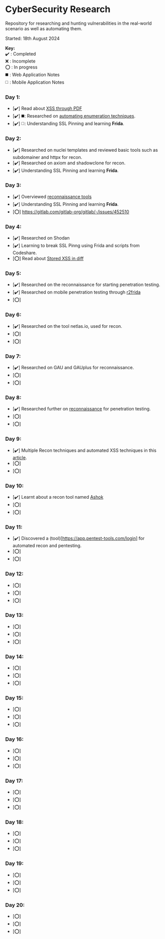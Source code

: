 # CyberSecurity Research
Repository for researching and hunting vulnerabilities in the real-world scenario as well as automating them. 

Started: 18th August 2024

**Key:**  
   ✔️ : Completed  
   ❌ : Incomplete  
   ⭕ : In progress  
   ◼️ : Web Application Notes  
   ◻️ : Mobile Application Notes  
### Day 1:
- [✔️] Read about [XSS through PDF](https://gitlab.com/gitlab-org/gitlab/-/issues/462748)
- [✔️] ◼️: Researched on [automating enumeration techniques](https://labs.detectify.com/ethical-hacking/hakluke-creating-the-perfect-bug-bounty-automation/).
- [✔️] ◻️: Understanding SSL Pinning and learning **Frida**.
### Day 2:
- [✔️] Researched on nuclei templates and reviewed basic tools such as subdomainer and httpx for recon.
- [✔️] Researched on axiom and shadowclone for recon.
- [✔️] Understanding SSL Pinning and learning **Frida**.
### Day 3:
- [✔️] Overviewed [reconnaissance tools](https://infosecwriteups.com/top-recon-tools-for-bug-bounty-hunters-fa655b8caf2e)
- [✔️] Understanding SSL Pinning and learning **Frida**.
- [⭕] https://gitlab.com/gitlab-org/gitlab/-/issues/452510
### Day 4:
- [✔️] Researched on Shodan
- [✔️] Learning to break SSL Pinng using Frida and scripts from Codeshare.
- [⭕] Read about [Stored XSS in diff](https://gitlab.com/gitlab-org/gitlab/-/issues/452510)
### Day 5:
- [✔️] Researched on the reconnaissance for starting penetration testing.
- [✔️] Researched on mobile penetration testing through [r2frida](https://github.com/nowsecure/r2frida)
- [⭕]
### Day 6:
- [✔️] Researched on the tool netlas.io, used for recon.
- [⭕]
- [⭕]
### Day 7:
- [✔️] Researched on GAU and GAUplus for reconnaissance.
- [⭕]
- [⭕]
### Day 8:
- [✔️] Researched further on [reconnaissance](https://medium.com/@aamurtazin/reconnaissance-tools-for-hacking-3b7576113699) for penetration testing.
- [⭕]
- [⭕]
### Day 9:
- [✔️] Multiple Recon techniques and automated XSS techniques in this [article](https://infosecwriteups.com/how-i-found-multiple-xss-vulnerabilities-using-unknown-techniques-74f8e705ea0d).
- [⭕]
- [⭕]
### Day 10:
- [✔️] Learnt about a recon tool named [Ashok](https://github.com/powerexploit/Ashok)
- [⭕]
- [⭕]
### Day 11:
- [✔️] Discovered a (tool)[https://app.pentest-tools.com/login] for automated recon and pentesting.
- [⭕]
- [⭕]
### Day 12:
- [⭕]
- [⭕]
- [⭕]
### Day 13:
- [⭕]
- [⭕]
- [⭕]
### Day 14:
- [⭕]
- [⭕]
- [⭕]
### Day 15:
- [⭕]
- [⭕]
- [⭕]
### Day 16:
- [⭕]
- [⭕]
- [⭕]
### Day 17:
- [⭕]
- [⭕]
- [⭕]
### Day 18:
- [⭕]
- [⭕]
- [⭕]
### Day 19:
- [⭕]
- [⭕]
- [⭕]
### Day 20:
- [⭕]
- [⭕]
- [⭕]
